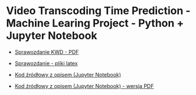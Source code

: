 # Video Transcoding Time Prediction - Machine Learing Project - Python + Jupyter Notebook

- [Sprawozdanie KWD - PDF](./kwd_project.pdf)

- [Sprawozdanie - pliki latex](./latex/)

- [Kod źródłowy z opisem (Jupyter Notebook)](./kwd_project_code.ipynb)

- [Kod źródłowy z opisem (Jupyter Notebook) - wersja PDF](./kwd_project_code.pdf)
